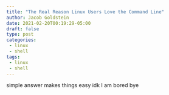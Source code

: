 ```yaml
---
title: "The Real Reason Linux Users Love the Command Line"
author: Jacob Goldstein
date: 2021-02-20T00:19:29-05:00
draft: false
type: post
categories:
 - linux
 - shell
tags:
 - linux
 - shell
---
```


simple answer
makes things easy
idk I am bored
bye
